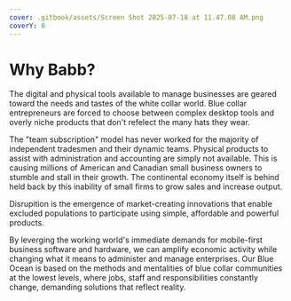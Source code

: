 ```yaml
---
cover: .gitbook/assets/Screen Shot 2025-07-18 at 11.47.08 AM.png
coverY: 0
---
```


# Why Babb?

The digital and physical tools available to manage businesses are geared toward the needs and tastes of the white collar world. Blue collar entrepreneurs are forced to choose between complex desktop tools and overly niche products that don't refelect the many hats they wear.&#x20;

The "team subscription" model has never worked for the majority of independent tradesmen and their dynamic teams. Physical products to assist with administration and accounting are simply not available. This is causing millions of American and Canadian small business owners to stumble and stall in their growth. The continental economy itself is behind held back by this inability of small firms to grow sales and  increase output.

Disrupition is the emergence of market-creating innovations that enable excluded populations to participate using simple, affordable and powerful products.

By leverging the working world's immediate demands for mobile-first business software and hardware, we can amplify economic activity while changing what it means to administer and manage enterprises. Our Blue Ocean is based on the methods and mentalities of blue collar communities at the lowest levels, where jobs, staff and responsibilities constantly change, demanding solutions that reflect reality.







